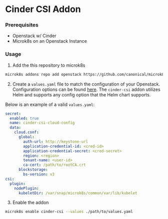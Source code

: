 # Cinder CSI Addon

### Prerequisites
- Openstack w/ Cinder
- Microk8s on an Openstack Instance

### Usage
1. Add the this repository to microk8s
```bash
microk8s addons repo add openstack https://github.com/canonical/microk8s-openstack-addons.git
```

2. Create a `values.yaml` file to match the configuration of your Openstack.  Configuration options can be found [here](https://github.com/kubernetes/cloud-provider-openstack/blob/master/docs/cinder-csi-plugin/using-cinder-csi-plugin.md).  The `cinder-csi` addon utilizes Helm and supports any config option that the Helm chart supports.

Below is an example of a valid `values.yaml`:

```yaml
secret:
  enabled: true
  name: cinder-csi-cloud-config
  data:
    cloud.conf:
      global:
        auth-url: http://keystone-url
        application-credential-id: <cred-id>
        application-credential-secret: <cred-secret>
        region: <region>
        tenant-name: <user-id>
        ca-cert: /path/to/rootCA.crt
      blockstorage:
        bs-version: v3
csi:
  plugin:
    nodePlugin:
      kubeletDir: /var/snap/microk8s/common/var/lib/kubelet
```

 3. Enable the addon
```bash
microk8s enable cinder-csi --values ./path/to/values.yaml
```
